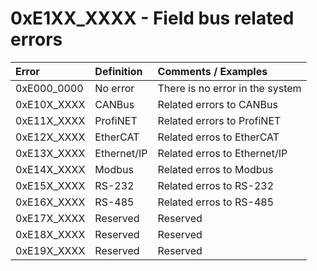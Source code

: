 # 0xE1XX\_XXXX - Field bus related errors



| Error | Definition | Comments / Examples |
| :--- | :--- | :--- |
| 0xE000\_0000 | No error | There is no error in the system |
| 0xE10X\_XXXX | CANBus | Related errors to CANBus |
| 0xE11X\_XXXX | ProfiNET | Related errors to ProfiNET |
| 0xE12X\_XXXX | EtherCAT | Related erros to EtherCAT |
| 0xE13X\_XXXX | Ethernet/IP | Related erros to Ethernet/IP |
| 0xE14X\_XXXX | Modbus | Related erros to Modbus |
| 0xE15X\_XXXX | RS-232 | Related erros to RS-232 |
| 0xE16X\_XXXX | RS-485 | Related erros to RS-485 |
| 0xE17X\_XXXX | Reserved | Reserved |
| 0xE18X\_XXXX | Reserved | Reserved |
| 0xE19X\_XXXX | Reserved | Reserved |



